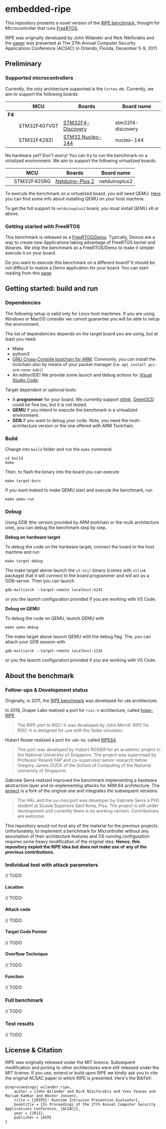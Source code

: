 # embedded-ripe

This repository presents a novel version of the [RIPE benchmark](https://github.com/johnwilander/RIPE), thought for Microcontroller that runs [FreeRTOS](https://www.freertos.org/).

RIPE was originally developed by John Wilander and Nick Nikiforakis and the [paper](papers/ripe_paper.pdf) was presented at The 27th Annual Computer Security Applications Conference (ACSAC) in Orlando, Florida, December 5-9, 2011.

## Preliminary
### Supported microcontrollers

Currently, the only architecture supported is the `Cortex-M4`. Currently, we aim to support the following boards:

&nbsp; | MCU          | Boards                                                                              | Board name
-------|--------------|-------------------------------------------------------------------------------------|---
**F4** | &nbsp;       | &nbsp;                                                                              | &nbsp;
&nbsp; | STM32F407VGT | [STM32F4-Discovery](https://www.st.com/en/evaluation-tools/stm32f4discovery.html)   | stm32f4-discovery
&nbsp; | STM32F429ZI  | [STM32 Nucleo-144](https://www.st.com/en/evaluation-tools/nucleo-f429zi.html)       | nucleo-144

No hardware yet? Don't worry! 
You can try to run the benchmark on a virtalized environment. We aim to support the following virtualized boards.

&nbsp; | MCU          | Boards                                                                              | Board name
-------|--------------|-------------------------------------------------------------------------------------|---
&nbsp; | STM32F405RG  | [Netduino-Plus 2](https://www.sparkfun.com/products/retired/11608)                  | netduinoplus2

To execute the benchmark on a virtualized board, you will need QEMU. 
[Here](https://www.freertos.org/install-and-start-qemu-emulator/) you can find some info about installing QEMU on your host machine.

To get the full support to `netduinoplus2` board, you must install QEMU v6 or above.

### Getting started with FreeRTOS 

This benchmark is released as a [FreeRTOS/Demo](https://www.freertos.org/a00102.html). Typically, Demos are a way to create new Applications taking advantage of FreeRTOS kernel and libraries. We ship the benchmark as a FreeRTOS/Demo to make it simpler execute it on your board.

Do you want to execute this benchmark on a different board? It should be not difficult to realize a Demo application for your board. You can start reading from this [page](https://www.freertos.org/a00090.html)

## Getting started: build and run
### Dependencies

The following setup is valid only for Linux host machines. If you are using Windows or MacOS consider we cannot guarantee you will be able to setup the environment.

The list of dependencies depends on the target board you are using, but at least you need:
- Make
- python3
- [GNU Cross-Compile toolchain for ARM](https://developer.arm.com/open-source/gnu-toolchain/gnu-rm/downloads). Commonly, you can install the toolchain also by means of your packet manager (i.e. `apt install gcc-arm-none-eabi`)
- An editor/IDE! We provide some launch and debug actions for [Visual Studio Code](https://code.visualstudio.com/).

Target dependent or optional tools:
- A **programmer** for your board. We currently support [stlink](https://github.com/texane/stlink). [OpenOCD](http://openocd.org/) could be fine too, but it is not tested.
- **QEMU** if you intend to execute the benchmark in a virtualized environment.
- **GDB** if you want to debug your code. Note, you need the multi-architecture version or the one offered with ARM Toolchain.

### Build

Change into `build` folder and run the `make` command.

```
cd build
make
```

Then, to flash the binary into the board you can execute

```
make target-burn
```

If you want indeed to make QEMU start and execute the benchmark, run

```
make qemu-run
```

### Debug

Using GDB (the version provided by ARM toolchain or the multi architecture one), you can debug the benchmark step by step.

**Debug on hardware target**

To debug the code on the hardware target, connect the board to the host machine and run

```
make target-debug
```

The make target above launch the `st-util` binary (comes with `stlink` package) that it will connect to the board programmer and will act as a GDB-server. Then you can launch

```
gdb-multiarch --target-remote localhost:4242
```

or you the launch configuration provided if you are working with VS Code.

**Debug on QEMU**

To debug the code on QEMU, launch QEMU with

```
make qemu-debug
```

The make target above launch QEMU with the debug flag. The, you can attach your GDB session with

```
gdb-multiarch --target-remote localhost:1234
```

or you the launch configuration provided if you are working with VS Code.

## About the benchmark

### Follow-ups & Development status

Originally, in 2011, the [RIPE benchmark](https://github.com/johnwilander/RIPE) was developed for `x86` architecture. 

In 2018, Draper Labs realized a port for `risc-V` architecture, called [hope-RIPE](https://github.com/draperlaboratory/hope-RIPE)

> The RIPE port to RISC-V was developed by John Merrill. RIPE for RISC-V is designed for use with the Spike simulator.

Hubert Rosier realized a port for `x86-64`, called [RIPE64](https://github.com/hrosier/ripe64).

> This port was developed by Hubert ROSIER for an academic project in the National University of Singapore. The project was supervised by Professor Roland YAP and co-supervisor senior research fellow Gregory James DUCK of the School of Computing of the National University of Singapore.

Gabriele Serra realized improved the benchmark implementing a hardware abstraction layer and re-implementing attacks for ARM 64 architecture. The [project](https://github.com/gabriserra/RIPE) is a fork of the original one and integrates the subsequent versions.

> The HAL and the `aarch64` port was developer by Gabriele Serra a PhD student at Scuola Superiore Sant'Anna, Pisa. The project is still under development and currently there is no working version. Contributions are welcome.

This repository would not host any of the material for the previous projects. Unfortunately, to implement a benchmark for Microntroller without any assumption of their architecture features and OS running configuration requires some heavy modification of the original idea. **Hence, this repository exploit the RIPE idea but does not make use of any of the previous contributions.**


### Individual test with attack parameters

// TODO
#### Location

// TODO

#### Attack code

// TODO

#### Target Code Pointer

// TODO

#### Overflow Technique

// TODO

#### Function

// TODO
### Full benchmark

// TODO

### Test results

// TODO

## License & Citation

RIPE was originally released under the MIT licence. Subsequent modification and porting to other architectures were still released under the MIT license.
If you use, extend or build upon RIPE we kindly ask you to cite the original ACSAC paper in which RIPE is presented. Here's the BibTeX:

```
@inproceedings{ wilander.ripe,
    author = {John Wilander and Nick Nikiforakis and Yves Younan and Mariam Kamkar and Wouter Joosen},
    title = {{RIPE}: Runtime Intrusion Prevention Evaluator},
    booktitle = {In Proceedings of the 27th Annual Computer Security Applications Conference, {ACSAC}},
    year = {2011},
    publisher = {ACM}
}
```